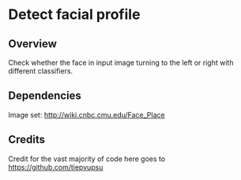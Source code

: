 # Detect facial profile
## Overview
Check whether the face in input image turning to the left or right with different classifiers.

## Dependencies
Image set: http://wiki.cnbc.cmu.edu/Face_Place

## Credits
Credit for the vast majority of code here goes to https://github.com/tiepvupsu
